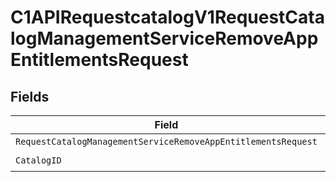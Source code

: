 # C1APIRequestcatalogV1RequestCatalogManagementServiceRemoveAppEntitlementsRequest


## Fields

| Field                                                                                                                                                     | Type                                                                                                                                                      | Required                                                                                                                                                  | Description                                                                                                                                               |
| --------------------------------------------------------------------------------------------------------------------------------------------------------- | --------------------------------------------------------------------------------------------------------------------------------------------------------- | --------------------------------------------------------------------------------------------------------------------------------------------------------- | --------------------------------------------------------------------------------------------------------------------------------------------------------- |
| `RequestCatalogManagementServiceRemoveAppEntitlementsRequest`                                                                                             | [*shared.RequestCatalogManagementServiceRemoveAppEntitlementsRequest](../../models/shared/requestcatalogmanagementserviceremoveappentitlementsrequest.md) | :heavy_minus_sign:                                                                                                                                        | N/A                                                                                                                                                       |
| `CatalogID`                                                                                                                                               | *string*                                                                                                                                                  | :heavy_check_mark:                                                                                                                                        | N/A                                                                                                                                                       |